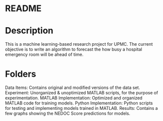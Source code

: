 README
========================

Description
================
This is a machine learning-based research project for UPMC. The current
objective is to write an algorithm to forecast the how busy a hospital
emergency room will be ahead of time.

Folders
================
Data Items:                 Contains original and modified versions of the data set.
Experiment:                 Unorganized & unoptimized MATLAB scripts, for the purpose of experimentation.
MATLAB Implementation:      Optimized and organized MATLAB code for training models.
Python Implementation:      Python scripts for testing and implementing models trained in MATLAB.
Results:                    Contains a few graphs showing the NEDOC Score predictions for models.


